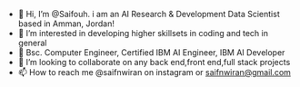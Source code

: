 - 👋 Hi, I’m @Saifouh. i am an AI Research & Development Data Scientist based in Amman, Jordan!
- 👀 I’m interested in developing higher skillsets in coding and tech in general
- 🌱 Bsc. Computer Engineer, Certified IBM AI Engineer, IBM AI Developer
- 💞️ I’m looking to collaborate on any back end,front end,full stack projects
- 📫 How to reach me @saifnwiran on instagram or saifnwiran@gmail.com
